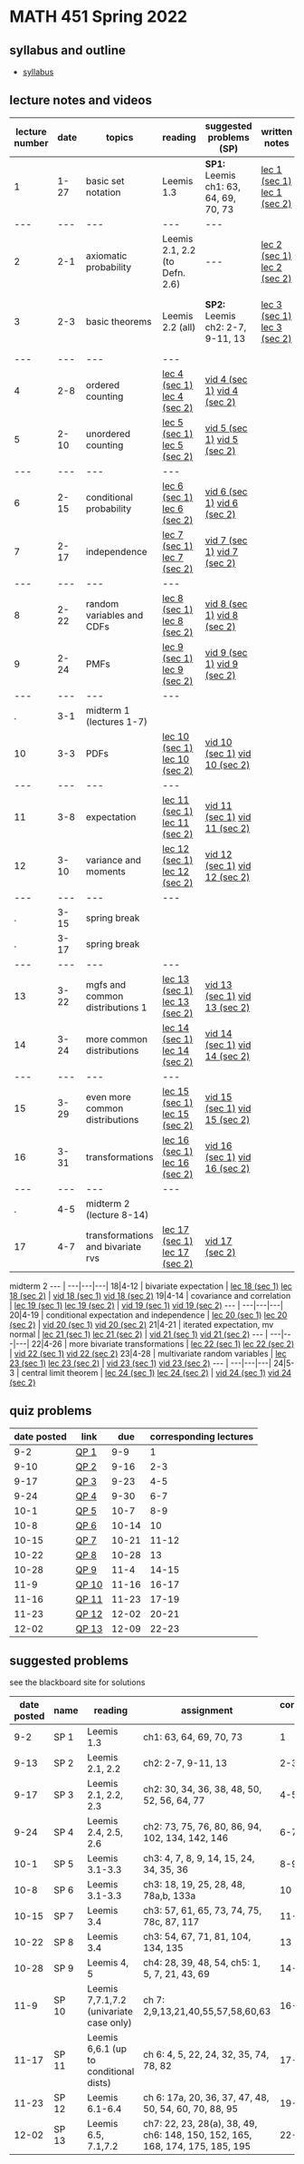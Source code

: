 # MATH 451 Spring 2022

## syllabus and outline

- [syllabus](docs/syllabus.md)

## lecture notes and videos

lecture number | date | topics | reading | suggested problems (SP) | written notes | videos | 
--- | ---|---|---| --- | --- | --- | 
1|1-27 | basic set notation | Leemis 1.3 | **SP1:** Leemis ch1: 63, 64, 69, 70, 73 | [lec 1 (sec 1)](lns/lec1_1.pdf) [lec 1 (sec 2)](lns/lec1_2.pdf) | [vid 1 (sec 1)](https://youtu.be/QJbK_ws7lyE) [vid 1 (sec 2)](https://youtu.be/JYriMSTXa9g) |
---|---|---|---|---
2|2-1 | axiomatic probability | Leemis 2.1, 2.2 (to Defn. 2.6) | --- | [lec 2 (sec 1)](lns/lec2_1.pdf) [lec 2 (sec 2)](lns/lec2_2.pdf) | [vid 2 (sec 1)](https://youtu.be/tzIWEPyBE3A) [vid 2 (sec 2)](https://youtu.be/XNjkV_m26Hw) |
3|2-3 | basic theorems | Leemis 2.2 (all) | **SP2:** Leemis ch2: 2-7, 9-11, 13 | [lec 3 (sec 1)](lns/lec3_1.pdf) [lec 3 (sec 2)](lns/lec3_2.pdf) | [vid 3 (sec 1)](https://youtu.be/M80RZlPdQ1A) [vid 3 (sec 2)](https://youtu.be/FHW8PhScfVo) |
--- | ---|---|---|
4|2-8 | ordered counting | [lec 4 (sec 1)](lns/lec4_1.pdf) [lec 4 (sec 2)](lns/lec4_2.pdf) | [vid 4 (sec 1)](https://youtu.be/bg7q3AeKVgY) [vid 4 (sec 2)](https://youtu.be/2Hj9yGrq17k) |
5|2-10 | unordered counting | [lec 5 (sec 1)](lns/lec5_1.pdf) [lec 5 (sec 2)](lns/lec5_2.pdf) | [vid 5 (sec 1)](https://youtu.be/b4kV6HjdzG0) [vid 5 (sec 2)](https://youtu.be/bf8x3FrRf8U) |
--- | ---|---|---|
6|2-15 | conditional probability | [lec 6 (sec 1)](lns/lec6_1.pdf) [lec 6 (sec 2)](lns/lec6_2.pdf) | [vid 6 (sec 1)](https://youtu.be/8g6--txBIGA) [vid 6 (sec 2)](https://youtu.be/6lhwhvfYE6I) |
7|2-17 | independence | [lec 7 (sec 1)](lns/lec7_1.pdf) [lec 7 (sec 2)](lns/lec7_2.pdf) | [vid 7 (sec 1)](https://youtu.be/K9VHT85D05A) [vid 7 (sec 2)](https://youtu.be/ZYqQLGIeUQo) |
--- | ---|---|---|
8|2-22 | random variables and CDFs | [lec 8 (sec 1)](lns/lec8_1.pdf) [lec 8 (sec 2)](lns/lec8_2.pdf) | [vid 8 (sec 1)](https://youtu.be/AmiWVlocJIg) [vid 8 (sec 2)](https://youtu.be/-i2bwIi0rS0) |
9|2-24 | PMFs | [lec 9 (sec 1)](lns/lec9_1.pdf) [lec 9 (sec 2)](lns/lec9_2.pdf) | [vid 9 (sec 1)](https://youtu.be/1IsLacNG8OE) [vid 9 (sec 2)](https://youtu.be/aLjdRSmkEdo) |
--- | ---|---|---|
. | 3-1 | midterm 1 (lectures 1-7) |
10|3-3 | PDFs | [lec 10 (sec 1)](lns/lec10_1.pdf) [lec 10 (sec 2)](lns/lec10_2.pdf) | [vid 10 (sec 1)](https://youtu.be/9cgjxHcdJtM) [vid 10 (sec 2)](https://youtu.be/y9m7ADahjOE) |
--- | ---|---|---|
11|3-8 | expectation | [lec 11 (sec 1)](lns/lec11_1.pdf) [lec 11 (sec 2)](lns/lec11_2.pdf) | [vid 11 (sec 1)](https://youtu.be/o4Iho-lWf4k) [vid 11 (sec 2)](https://youtu.be/-hvfGpRQrKk) |
12|3-10 | variance and moments | [lec 12 (sec 1)](lns/lec12_1.pdf) [lec 12 (sec 2)](lns/lec12_2.pdf) | [vid 12 (sec 1)](https://youtu.be/fHwdf2E2l5I) [vid 12 (sec 2)](https://youtu.be/6iiO-1ZDDb8) |
--- | ---|---|---|
.| 3-15 | spring break |
.| 3-17 | spring break |
--- | ---|---|---|
13|3-22 | mgfs and common distributions 1 | [lec 13 (sec 1)](lns/lec13_1.pdf) [lec 13 (sec 2)](lns/lec13_2.pdf) | [vid 13 (sec 1)](https://youtu.be/hq56tcB_q8M) [vid 13 (sec 2)](https://youtu.be/aXchpMTxsWw) |
14|3-24 | more common distributions | [lec 14 (sec 1)](lns/lec14_1.pdf) [lec 14 (sec 2)](lns/lec14_2.pdf) | [vid 14 (sec 1)](https://youtu.be/vXAGxks4E3Q) [vid 14 (sec 2)](https://youtu.be/BARbzjB4cW4)
--- | ---|---|---|
15|3-29 | even more common distributions | [lec 15 (sec 1)](lns/lec15_1.pdf) [lec 15 (sec 2)](lns/lec15_2.pdf) | [vid 15 (sec 1)](https://youtu.be/sn81PJP-0OQ) [vid 15 (sec 2)](https://youtu.be/yFpMgW1qJG8)
16|3-31 | transformations | [lec 16 (sec 1)](lns/lec16_1.pdf) [lec 16 (sec 2)](lns/lec16_2.pdf) | [vid 16 (sec 1)](https://youtu.be/ieWBc2gMPQU) [vid 16 (sec 2)](https://youtu.be/rdhzfejUcFc)
--- | ---|---|---|
. | 4-5 | midterm 2 (lecture 8-14) | 
17|4-7 | transformations and bivariate rvs | [lec 17 (sec 1)](lns/lec17_1.pdf) [lec 17 (sec 2)](lns/lec17_2.pdf) | [vid 17 (sec 2)](https://youtu.be/Nc8lTowcLSc)
midterm 2
--- | ---|---|---|
18|4-12 | bivariate expectation | [lec 18 (sec 1)](lns/lec18_1.pdf) [lec 18 (sec 2)](lns/lec18_2.pdf) | [vid 18 (sec 1)](https://youtu.be/gaLUNeuFP2g) [vid 18 (sec 2)](https://youtu.be/IVdpoE6y4Xs)
19|4-14 | covariance and correlation | [lec 19 (sec 1)](lns/lec19_1.pdf) [lec 19 (sec 2)](lns/lec19_2.pdf) | [vid 19 (sec 1)](https://youtu.be/IJOnG-Nkctk) [vid 19 (sec 2)](https://youtu.be/eojv5FvSPyM)
--- | ---|---|---|
20|4-19 | conditional expectation and independence | [lec 20 (sec 1)](lns/lec20_1.pdf) [lec 20 (sec 2)](lns/lec20_2.pdf) | [vid 20 (sec 1)](https://youtu.be/wAbaKd3aqOU) [vid 20 (sec 2)](https://youtu.be/HmDHW_OVVNA)
21|4-21 | iterated expectation, mv normal | [lec 21 (sec 1)](lns/lec21_1.pdf) [lec 21 (sec 2)](lns/lec21_2.pdf) | [vid 21 (sec 1)](https://youtu.be/CdJ_Qbap3z0) [vid 21 (sec 2)](https://youtu.be/oAup0qM8UT0)
--- | ---|---|---|
22|4-26 | more bivariate transformations | [lec 22 (sec 1)](lns/lec22_1.pdf) [lec 22 (sec 2)](lns/lec22_2.pdf) | [vid 22 (sec 1)](https://youtu.be/uTkfdNdykfE) [vid 22 (sec 2)](https://youtu.be/peDqlVf25OU)
23|4-28 | multivariate random variables | [lec 23 (sec 1)](lns/lec23_1.pdf) [lec 23 (sec 2)](lns/lec23_2.pdf) | [vid 23 (sec 1)](https://youtu.be/lo-JGIeGC-0) [vid 23 (sec 2)](https://youtu.be/eeuMtlm2dQU)
--- | ---|---|---|
24|5-3 | central limit theorem | [lec 24 (sec 1)](lns/lec24_1.pdf) [lec 24 (sec 2)](lns/lec24_2.pdf) | [vid 24 (sec 1)](https://youtu.be/_TIwjSKTrU4) [vid 24 (sec 2)](https://youtu.be/Ag-sj4c5dME)



## quiz problems

date posted | link | due | corresponding lectures |
--- | --- | --- | --- |
9-2 | [QP 1](qp/qp1.pdf) | 9-9 | 1
9-10 | [QP 2](qp/qp2.pdf) | 9-16 | 2-3
9-17 | [QP 3](qp/qp3.pdf) | 9-23 | 4-5
9-24 | [QP 4](qp/qp4.pdf) | 9-30 | 6-7
10-1 | [QP 5](qp/qp5.pdf) | 10-7 | 8-9
10-8 | [QP 6](qp/qp6.pdf) | 10-14 | 10
10-15 | [QP 7](qp/qp7.pdf) | 10-21 | 11-12
10-22 | [QP 8](qp/qp8.pdf) | 10-28 | 13
10-28 | [QP 9](qp/qp9.pdf) | 11-4 | 14-15
11-9 | [QP 10](qp/qp10.pdf) | 11-16 | 16-17
11-16 | [QP 11](qp/qp11.pdf) | 11-23 | 17-19
11-23 | [QP 12](qp/qp12.pdf) | 12-02 | 20-21
12-02 | [QP 13](qp/qp13.pdf) | 12-09 | 22-23

## suggested problems

see the blackboard site for solutions

date posted | name |  reading| assignment | corresponding lectures |
--- | --- | --- |--- | --- |
9-2 | SP 1 | Leemis 1.3 | ch1: 63, 64, 69, 70, 73 | 1
9-13 | SP 2 | Leemis 2.1, 2.2 | ch2: 2-7, 9-11, 13 | 2-3
9-17 | SP 3 | Leemis 2.1, 2.2, 2.3 | ch2: 30, 34, 36, 38, 48, 50, 52, 56, 64, 77| 4-5
9-24 | SP 4 | Leemis 2.4, 2.5, 2.6 | ch2: 73, 75, 76, 80, 86, 94, 102, 134, 142, 146 | 6-7
10-1 | SP 5 | Leemis 3.1-3.3 | ch3: 4, 7, 8, 9, 14, 15, 24, 34, 35, 36 | 8-9
10-8 | SP 6 | Leemis 3.1-3.3 | ch3: 18, 19, 25, 28, 48, 78a,b, 133a | 10
10-15 | SP 7 | Leemis 3.4 | ch3: 57, 61, 65, 73, 74, 75, 78c, 87, 117 | 11-12
10-22 | SP 8 | Leemis 3.4 | ch3: 54, 67, 71, 81, 104, 134, 135 | 13
10-28 | SP 9 | Leemis 4, 5 | ch4: 28, 39, 48, 54, ch5: 1, 5, 7, 21, 43, 69 | 14-15
11-9 | SP 10 | Leemis 7,7.1,7.2 (univariate case only) | ch 7: 2,9,13,21,40,55,57,58,60,63 | 16-17
11-17 | SP 11 | Leemis 6,6.1 (up to conditional dists) | ch 6: 4, 5, 22, 24, 32, 35, 74, 78, 82 | 17-19
11-23 | SP 12 | Leemis 6.1-6.4 | ch 6: 17a, 20, 36, 37, 47, 48, 50, 54, 60, 70, 88, 95 | 19-21
12-02 | SP 13 | Leemis 6.5, 7.1,7.2 | ch7: 22, 23, 28(a), 38, 49, ch6: 148, 150, 152, 165, 168, 174, 175, 185, 195 | 22-23
